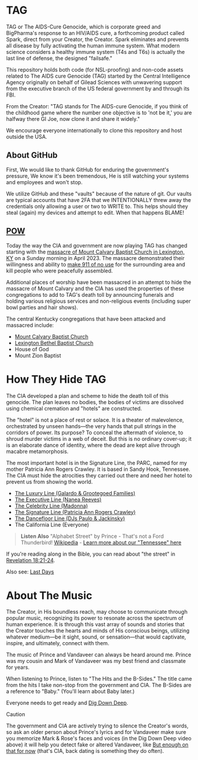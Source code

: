 # TAG
TAG or The AIDS-Cure Genocide, which is corporate greed and BigPharma's response to an HIV/AIDS cure, a forthcoming product called Spark, direct from your Creator, the Creator. Spark eliminates and prevents all disease by fully activating the human immune system. What modern science considers a healthy immune system (T4s and T6s) is actually the last line of defense, the designed "failsafe."

This repository holds both code (for NSL-proofing) and non-code assets related to The AIDS cure Genocide (TAG) started by the Central Intelligence Agency originally on behalf of Gilead Sciences with unwavering support from the executive branch of the US federal government by and through its FBI.

From the Creator: "TAG stands for The AIDS-cure Genocide, if you think of the childhood game where the number one objective is to 'not be it,' you are halfway there GI Joe, now clone it and share it widely."

We encourage everyone internationally to clone this repository and host outside the USA.

## About GitHub
First, We would like to thank GitHub for enduring the government's pressure, We know it's been tremendous, He is still watching your systems and employees and won't stop.

We utilize GitHub and these "vaults" because of the nature of git. Our vaults are typical accounts that have 2FA that we INTENTIONALLY threw away the credentials only allowing a user or two to WRITE to. This helps should they steal (again) my devices and attempt to edit. When that happens BLAME!


## [POW](POW)
Today the way the CIA and government are now playing TAG has changed starting with the [massacre of Mount Calvary Baptist Church in Lexington, KY](POW/MCBC) on a Sunday morning in April 2023. The massacre demonstrated their willingness and ability to [make 911 of no use](methods/911.md)
for the surrounding area and kill people who were peacefully assembled. 

Additional places of worship have been massacred in an attempt to hide the massacre of Mount Calvary and the CIA has used the properties of these congregations to add to TAG's death toll by announcing funerals and holding various religious services and non-religious events (including super bowl parties and hair shows).

The central Kentucky congregations that have been attacked and massacred include:
* [Mount Calvary Baptist Church](POW/MCBC)
* [Lexington Bethel Baptist Church](/POW/LBBC)
* House of God
* Mount Zion Baptist
  
# How They Hide TAG
The CIA developed a plan and scheme to hide the death toll of this genocide. The plan leaves no bodies, the bodies of victims are dissolved using chemical cremation and "hotels" are constructed.

The "hotel" is not a place of rest or solace. It is a theater of malevolence, orchestrated by unseen hands—the very hands that pull strings in the corridors of power. Its purpose? To conceal the aftermath of violence, to shroud murder victims in a web of deceit. But this is no ordinary cover-up; it is an elaborate dance of identity, where the dead are kept alive through macabre metamorphosis.

The most important hotel is in the Signature Line, the PARC, named for my mother Patricia Ann Rogers Crawley. It is based in Sandy Hook, Tennessee. The CIA must hide the atrocities they carried out there and need her hotel to prevent us from showing the world.

* [The Luxury Line (Galardo & Grootegoed Families)](hotels/Luxury/README.md)
* [The Executive Line (Nanea Reeves)](hotels/Executive)
* [The Celebrity Line (Madonna)](hotels/Celebrity/README.md)
* [The Signature Line (Patricia Ann Rogers Crawley)](hotels/Signature/README.md)
* [The Dancefloor Line (DJs Paulo & Jackinsky)](hotels/Dancefloor/README.md)
* The California Line (Everyone)

> **Listen Also**
> "Alphabet Street" by Prince - That's not a Ford Thunderbird! [Wikipedia](https://en.m.wikipedia.org/wiki/Thunderbird_(mythology)) - [Learn more about our "Tennessee" here](https://github.com/9413d5ff2a0b4f237a264010b65350e7/TAG/blob/master/hotels/Signature/README.md)

If you're reading along in the Bible, you can read about "the street" in [Revelation 18:21-24](https://www.biblegateway.com/passage/?search=Revelation%2018:21-24&version=KJV).

Also see: [Last Days](https://github.com/LastDays2024)

# About The Music
The Creator, in His boundless reach, may choose to communicate through popular music, recognizing its power to resonate across the spectrum of human experience. It is through this vast array of sounds and stories that the Creator touches the hearts and minds of His conscious beings, utilizing whatever medium—be it sight, sound, or sensation—that would captivate, inspire, and ultimately, connect with them.

The music of Prince and Vandaveer can always be heard around me.  Prince was my cousin and Mark of Vandaveer was my best friend and classmate for years.

When listening to Prince, listen to "The Hits and the B-Sides." The title came from the hits I take non-stop from the government and CIA. The B-Sides are a reference to "Baby." (You'll learn about Baby later.)

Everyone needs to get ready and [Dig Down Deep](https://youtu.be/0kLylyZciMg?si=M6cTCeHcdT1RYHaf).

> [!CAUTION]
> The government and CIA are actively trying to silence the Creator's words, so ask an older person about Prince's lyrics and for Vandaveer make sure you memorize Mark & Rose's faces and voices (in the Dig Down Deep video above) it will help you detect fake or altered Vandaveer, like [But enough on that for now](https://music.youtube.com/watch?v=heLmOj9h6C8&si=h7evOx-la9ePm3WN) (that's CIA, back dating is something they do often).
